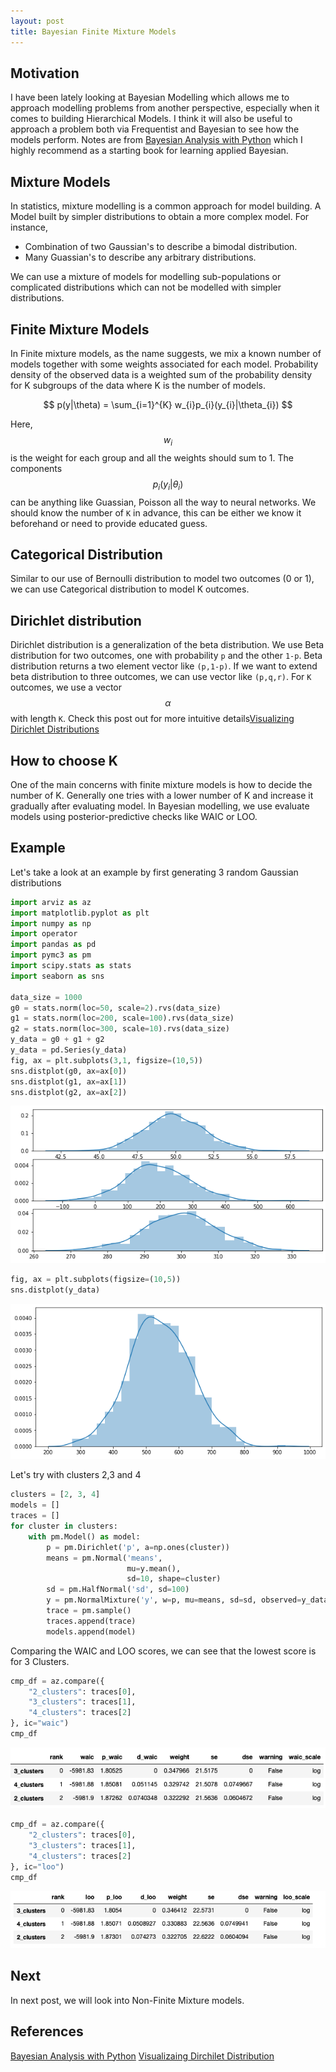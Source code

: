 ```yaml
---
layout: post
title: Bayesian Finite Mixture Models
---
```

## Motivation
I have been lately looking at Bayesian Modelling which allows me to approach modelling problems from
another perspective, especially when it comes to building Hierarchical Models. I 
think it will also be useful to approach a problem both via Frequentist and Bayesian to
see how the models perform. Notes are from [Bayesian Analysis with Python](https://www.amazon.com/Bayesian-Analysis-Python-Introduction-probabilistic-ebook/dp/B07HHBCR9G) 
which I highly recommend as a starting book for learning applied Bayesian.


## Mixture Models
In statistics, mixture modelling is a common approach for model building. A Model built by simpler
distributions to obtain a more complex model. For instance,
- Combination of two Gaussian's to describe a bimodal distribution.
- Many Guassian's to describe any arbitrary distributions.

We can use a mixture of models for modelling sub-populations or complicated distributions which can not
be modelled with simpler distributions.

## Finite Mixture Models
In Finite mixture models, as the name suggests, we mix a known number of models together with some weights
associated for each model. Probability density of the observed data is a weighted sum of the probability density
for K subgroups of the data where K is the number of models.

$$
p(y|\theta) = \sum_{i=1}^{K} w_{i}p_{i}(y_{i}|\theta_{i})
$$

Here, $$w_{i}$$ is the weight for each group and all the weights should sum to 1. The components $$p_{i}(y_{i}|\theta_{i}) $$
can be anything like Guassian, Poisson all the way to neural networks. We should know the number of `K` in 
advance, this can be either we know it beforehand or need to provide educated guess.

## Categorical Distribution
Similar to our use of Bernoulli distribution to model two outcomes (0 or 1), we can use Categorical distribution
to model K outcomes.

## Dirichlet distribution
Dirichlet distribution is a generalization of the beta distribution. We use Beta distribution for two outcomes, one with
probability `p` and the other `1-p`. Beta distribution returns a two element vector like `(p,1-p)`. If we want to extend
beta distribution to three outcomes, we can use vector like `(p,q,r)`. For `K` outcomes, we use a vector $$ \alpha$$ with 
length `K`. Check this post out for more intuitive details[Visualizing Dirichlet Distributions](http://blog.bogatron.net/blog/2014/02/02/visualizing-dirichlet-distributions/)

## How to choose K
One of the main concerns with finite mixture models is how to decide the number of K. Generally one tries with a 
lower number of K and increase it gradually after evaluating model. In Bayesian modelling, we use evaluate models
using posterior-predictive checks like WAIC or LOO.

## Example
Let's take a look at an example by first generating 3 random Gaussian distributions
```python
import arviz as az
import matplotlib.pyplot as plt
import numpy as np
import operator
import pandas as pd
import pymc3 as pm
import scipy.stats as stats
import seaborn as sns

data_size = 1000
g0 = stats.norm(loc=50, scale=2).rvs(data_size)
g1 = stats.norm(loc=200, scale=100).rvs(data_size)
g2 = stats.norm(loc=300, scale=10).rvs(data_size)
y_data = g0 + g1 + g2
y_data = pd.Series(y_data)
fig, ax = plt.subplots(3,1, figsize=(10,5))
sns.distplot(g0, ax=ax[0])
sns.distplot(g1, ax=ax[1])
sns.distplot(g2, ax=ax[2])
```
![Distributions](/images/post3/fig1.png "Three Distributions")

```python
fig, ax = plt.subplots(figsize=(10,5))
sns.distplot(y_data)
```
![Mixture](/images/post3/fig2.png "Mixture of Three Distributions")

Let's try with clusters 2,3 and 4
```python
clusters = [2, 3, 4]
models = []
traces = []
for cluster in clusters:
    with pm.Model() as model:
        p = pm.Dirichlet('p', a=np.ones(cluster))
        means = pm.Normal('means',
                          mu=y.mean(),
                          sd=10, shape=cluster)
        sd = pm.HalfNormal('sd', sd=100)
        y = pm.NormalMixture('y', w=p, mu=means, sd=sd, observed=y_data)
        trace = pm.sample()
        traces.append(trace)
        models.append(model)
```

Comparing the WAIC and LOO scores, we can see that the lowest score is for 3 Clusters.
```python
cmp_df = az.compare({
    "2_clusters": traces[0],
    "3_clusters": traces[1],
    "4_clusters": traces[2]
}, ic="waic")
cmp_df
```
![WAIC](/images/post3/WAIC.png "WAIC Score")

```python
cmp_df = az.compare({
    "2_clusters": traces[0],
    "3_clusters": traces[1],
    "4_clusters": traces[2]
}, ic="loo")
cmp_df
```
![LOO](/images/post3/LOO.png "LOO Score")

## Next
In next post, we will look into Non-Finite Mixture models.

## References
[Bayesian Analysis with Python](https://www.amazon.com/Bayesian-Analysis-Python-Introduction-probabilistic-ebook/dp/B07HHBCR9G)
[Visualizaing Dirchilet Distribution](http://blog.bogatron.net/blog/2014/02/02/visualizing-dirichlet-distributions/)